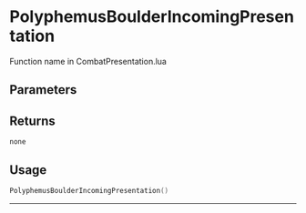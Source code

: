 # PolyphemusBoulderIncomingPresentation

Function name in CombatPresentation.lua

## Parameters

## Returns

`none`

## Usage

```lua
PolyphemusBoulderIncomingPresentation()
```

---
